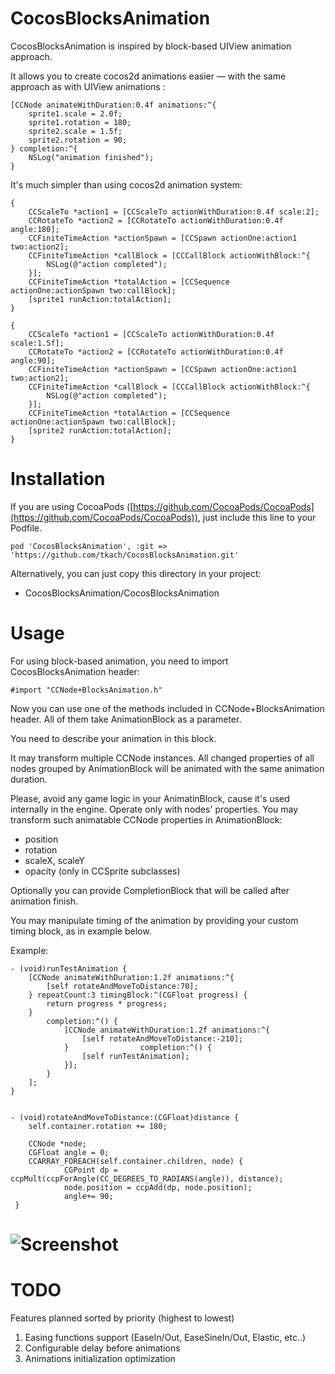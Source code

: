 CocosBlocksAnimation
====================

CocosBlocksAnimation is inspired by block-based UIView animation approach. 
  
  
  It allows you to create cocos2d animations easier — with the same approach as with UIView animations :
  
	[CCNode animateWithDuration:0.4f animations:^{
  		sprite1.scale = 2.0f;
  		sprite1.rotation = 180;
  		sprite2.scale = 1.5f;
  		sprite2.rotation = 90;
  	} completion:^{
  		NSLog("animation finished");
  	}
  	
  It's much simpler than using cocos2d animation system:
  
  	{
        CCScaleTo *action1 = [CCScaleTo actionWithDuration:0.4f scale:2];
        CCRotateTo *action2 = [CCRotateTo actionWithDuration:0.4f angle:180];
        CCFiniteTimeAction *actionSpawn = [CCSpawn actionOne:action1 two:action2];
        CCFiniteTimeAction *callBlock = [CCCallBlock actionWithBlock:^{
            NSLog(@"action completed");
        }];
        CCFiniteTimeAction *totalAction = [CCSequence actionOne:actionSpawn two:callBlock];
        [sprite1 runAction:totalAction];
    }

    {
        CCScaleTo *action1 = [CCScaleTo actionWithDuration:0.4f scale:1.5f];
        CCRotateTo *action2 = [CCRotateTo actionWithDuration:0.4f angle:90];
        CCFiniteTimeAction *actionSpawn = [CCSpawn actionOne:action1 two:action2];
        CCFiniteTimeAction *callBlock = [CCCallBlock actionWithBlock:^{
            NSLog(@"action completed");
        }];
        CCFiniteTimeAction *totalAction = [CCSequence actionOne:actionSpawn two:callBlock];
        [sprite2 runAction:totalAction];
    }
  
 Installation
============
If you are using CocoaPods ([https://github.com/CocoaPods/CocoaPods](https://github.com/CocoaPods/CocoaPods)), just include this line to your Podfile.

	pod 'CocosBlocksAnimation', :git => 'https://github.com/tkach/CocosBlocksAnimation.git'

Alternatively, you can just copy this directory in your project:

- CocosBlocksAnimation/CocosBlocksAnimation


Usage
=====
For using block-based animation, you need to import CocosBlocksAnimation header:
	
	#import "CCNode+BlocksAnimation.h"

Now you can use one of the methods included in CCNode+BlocksAnimation header. 
All of them take AnimationBlock as a parameter. 

You need to describe your animation in this block. 

It may transform multiple CCNode instances. All changed properties of all nodes grouped by AnimationBlock will be animated with the same animation duration.

Please, avoid any game logic in your AnimatinBlock, cause it's used internally in the engine. Operate only with nodes' properties. You may transform such animatable CCNode properties in AnimationBlock:

- position
- rotation
- scaleX, scaleY
- opacity (only in CCSprite subclasses)

Optionally you can provide CompletionBlock that will be called after animation finish. 

You may manipulate timing of the animation by providing your custom timing block, as in example below.


Example:

    - (void)runTestAnimation {
        [CCNode animateWithDuration:1.2f animations:^{
            [self rotateAndMoveToDistance:70];
        } repeatCount:3 timingBlock:^(CGFloat progress) {
            return progress * progress;
        }
            completion:^() {
                [CCNode animateWithDuration:1.2f animations:^{
                    [self rotateAndMoveToDistance:-210];
                }                completion:^() {
                    [self runTestAnimation];
                }];
            }
        ];
    }
    
    
    - (void)rotateAndMoveToDistance:(CGFloat)distance {
        self.container.rotation += 180;
    
        CCNode *node;
        CGFloat angle = 0;
        CCARRAY_FOREACH(self.container.children, node) {
                CGPoint dp = ccpMult(ccpForAngle(CC_DEGREES_TO_RADIANS(angle)), distance);
                node.position = ccpAdd(dp, node.position);
                angle+= 90;
     }


# ![Screenshot](https://raw.github.com/tkach/CocosBlocksAnimation/master/Demo.gif)


TODO
=====

Features planned sorted by priority (highest to lowest)

1. Easing functions support (EaseIn/Out, EaseSineIn/Out, Elastic, etc..)
2. Configurable delay before animations
3. Animations initialization optimization